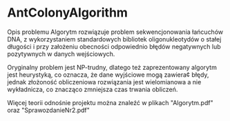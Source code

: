 # AntColonyAlgorithm

Opis problemu
Algorytm rozwiązuje problem sekwencjonowania łańcuchów DNA, z wykorzystaniem standardowych bibliotek oligonukleotydów o stałej długości i przy założeniu obecności odpowiednio błędów negatywnych lub pozytywnych w danych
wejściowych.

Oryginalny problem jest NP-trudny, dlatego też zaprezentowany algorytm jest heurystyką, co oznacza, że dane wyjściowe mogą zawiera¢ błędy, jednak złożoność obliczeniowa rozwiązania jest wielomianowa a nie wykładnicza,
co znacząco zmniejsza czas trwania obliczeń.


Więcej teorii odnośnie projektu można znaleźć w plikach "Algorytm.pdf" oraz "SprawozdanieNr2.pdf"
